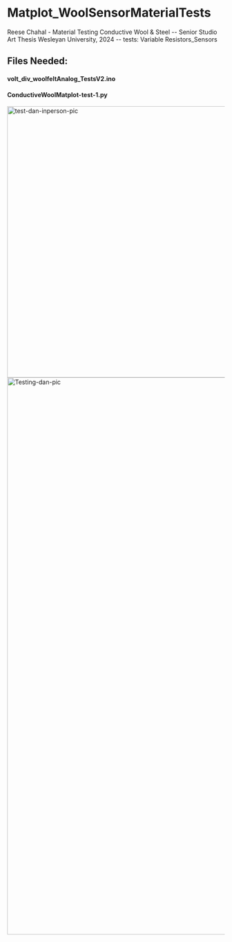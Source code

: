 # Matplot_WoolSensorMaterialTests
Reese Chahal - Material Testing Conductive Wool & Steel -- Senior Studio Art Thesis Wesleyan University, 2024 -- tests: Variable Resistors_Sensors 

## Files Needed:
  #### volt_div_woolfeltAnalog_TestsV2.ino
  #### ConductiveWoolMatplot-test-1.py

  
<img width="626" alt="test-dan-inperson-pic" src="https://github.com/user-attachments/assets/2f375b01-31e9-4cd6-b879-c5c4804a21da" />


<img width="1286" alt="Testing-dan-pic" src="https://github.com/user-attachments/assets/292e6330-cb93-45c7-918e-b55918ad8f8a" />
